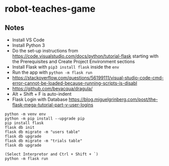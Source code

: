 # robot-teaches-game

## Notes
- Install VS Code
- Install Python 3
- Do the set-up instructions from https://code.visualstudio.com/docs/python/tutorial-flask starting with the Prerequisites and Create Project Environment sections
- Install Flask with `pip3 install flask` inside the `env`
- Run the app with `python -m flask run`
- https://stackoverflow.com/questions/56199111/visual-studio-code-cmd-error-cannot-be-loaded-because-running-scripts-is-disabl
- https://github.com/bevacqua/dragula/
- Alt + Shift + F is auto-indent
- Flask Login with Database https://blog.miguelgrinberg.com/post/the-flask-mega-tutorial-part-v-user-logins

```
python -m venv env
python -m pip install --upgrade pip
pip install flask
flask db init
flask db migrate -m "users table"
flask db upgrade
flask db migrate -m "trials table"
flask db upgrade

(Select Interpretor and Ctrl + Shift + `)
python -m flask run
```